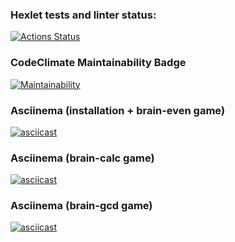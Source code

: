 ### Hexlet tests and linter status:
[![Actions Status](https://github.com/Celovechek/python-project-49/actions/workflows/hexlet-check.yml/badge.svg)](https://github.com/Celovechek/python-project-49/actions)

### CodeClimate Maintainability Badge
[![Maintainability](https://api.codeclimate.com/v1/badges/88ce675dc28e290e0fce/maintainability)](https://codeclimate.com/github/Celovechek/python-project-49/maintainability)

### Asciinema (installation + brain-even game)
[![asciicast](https://asciinema.org/a/2RnJzck1na3CdnME65l9zUG0V.svg)](https://asciinema.org/a/2RnJzck1na3CdnME65l9zUG0V)

### Asciinema (brain-calc game)
[![asciicast](https://asciinema.org/a/S44WzflWVI9qatIuG0v4ll7xV.svg)](https://asciinema.org/a/S44WzflWVI9qatIuG0v4ll7xV)

### Asciinema (brain-gcd game)
[![asciicast](https://asciinema.org/a/2GPSCKwtgWfeUvb5q1TMcihgS.svg)](https://asciinema.org/a/2GPSCKwtgWfeUvb5q1TMcihgS)
